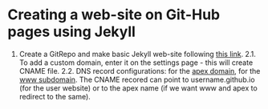# Creating a web-site on Git-Hub pages using Jekyll

1. Create a GitRepo and make basic Jekyll web-site following [this link](https://help.github.com/articles/adding-a-jekyll-theme-to-your-github-pages-site-with-the-jekyll-theme-chooser/). 
2.1. To add a custom domain, enter it on the settings page - this will create CNAME file. 
2.2. DNS record configurations: for the [apex domain](https://help.github.com/articles/setting-up-an-apex-domain/#configuring-a-records-with-your-dns-provider), for the [www subdomain](https://help.github.com/articles/setting-up-a-www-subdomain/).  The CNAME recored can point to username.github.io (for the user website) or to the apex name (if we want www and apex to redirect to the same).
